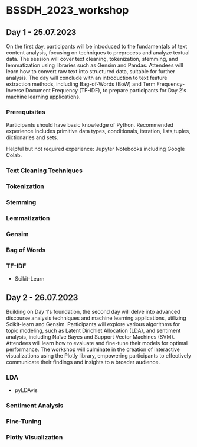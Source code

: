 # BSSDH_2023_workshop

## Day 1 - 25.07.2023

On the first day, participants will be introduced to the fundamentals of text content analysis, focusing on techniques to preprocess and analyze textual data. The session will cover text cleaning, tokenization, stemming, and lemmatization using libraries such as Gensim and Pandas. Attendees will learn how to convert raw text into structured data, suitable for further analysis. The day will conclude with an introduction to text feature extraction methods, including Bag-of-Words (BoW) and Term Frequency-Inverse Document Frequency (TF-IDF), to prepare participants for Day 2's machine learning applications.

### Prerequisites

Participants should have basic knowledge of Python.
Recommended experience includes primitive data types, conditionals, iteration, lists,tuples, dictionaries and sets.

Helpful but not required experience: Jupyter Notebooks including Google Colab.

### Text Cleaning Techniques

### Tokenization

### Stemming

### Lemmatization

### Gensim

### Bag of Words

### TF-IDF

* Scikit-Learn

## Day 2 - 26.07.2023

Building on Day 1's foundation, the second day will delve into advanced discourse analysis techniques and machine learning applications, utilizing Scikit-learn and Gensim. Participants will explore various algorithms for topic modeling, such as Latent Dirichlet Allocation (LDA), and sentiment analysis, including Naïve Bayes and Support Vector Machines (SVM). Attendees will learn how to evaluate and fine-tune their models for optimal performance. The workshop will culminate in the creation of interactive visualizations using the Plotly library, empowering participants to effectively communicate their findings and insights to a broader audience.

### LDA

* pyLDAvis

### Sentiment Analysis

### Fine-Tuning

### Plotly Visualization

